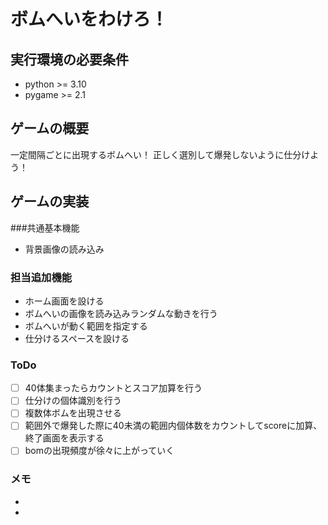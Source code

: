 # ボムへいをわけろ！
## 実行環境の必要条件
* python >= 3.10
* pygame >= 2.1

## ゲームの概要
一定間隔ごとに出現するボムへい！
正しく選別して爆発しないように仕分けよう！

## ゲームの実装
###共通基本機能
* 背景画像の読み込み
### 担当追加機能
* ホーム画面を設ける
* ボムへいの画像を読み込みランダムな動きを行う
* ボムへいが動く範囲を指定する
* 仕分けるスペースを設ける
### ToDo
- [ ] 40体集まったらカウントとスコア加算を行う
- [ ] 仕分けの個体識別を行う
- [ ] 複数体ボムを出現させる
- [ ] 範囲外で爆発した際に40未満の範囲内個体数をカウントしてscoreに加算、終了画面を表示する
- [ ] bomの出現頻度が徐々に上がっていく
### メモ
* 
* 
